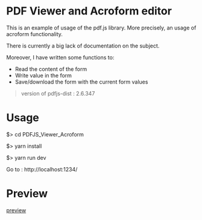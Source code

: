 # PDF Viewer and Acroform editor

This is an example of usage of the pdf.js library.
More precisely, an usage of acroform functionality.

There is currently a big lack of documentation on the subject.

Moreover, I have written some functions to:
* Read the content of the form
* Write value in the form
* Save/download the form with the current form values

> version of pdfjs-dist : 2.6.347

# Usage

$> cd PDFJS_Viewer_Acroform

$> yarn install

$> yarn run dev

Go to : http://localhost:1234/

# Preview

[preview](assets/preview.png)